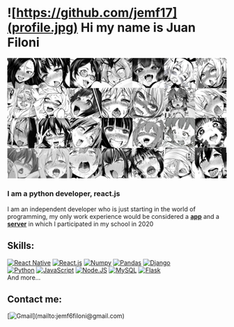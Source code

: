 # ![https://github.com/jemf17](profile.jpg) Hi my name is Juan Filoni

![this is the introduction of my portfolio](cover_page.jpg)

### I am a python developer, react.js

I am an independent developer who is just starting in the world of programming, my only work experience would be considered a [**app**](https://github.com/agusjaimez/VilladaAppG3-AppMobile)  and a [**server**](https://github.com/agusjaimez/VilladaAppG3-Server) in which I participated in my school in 2020

## Skills:
[![React Native](https://img.shields.io/badge/react_native-007396?style=for-the-badge&logo=react&logoColor=white&labelColor=101010)]()
[![React.js](https://img.shields.io/badge/react.js-007396?style=for-the-badge&logo=react&logoColor=white&labelColor=101010)]()
[![Numpy](https://img.shields.io/badge/numpy-007396?style=for-the-badge&logo=numpy&logoColor=white&labelColor=101010)]()
[![Pandas](https://img.shields.io/badge/pandas-007396?style=for-the-badge&logo=pandas&logoColor=white&labelColor=101010)]()
[![Django](https://img.shields.io/badge/Django-007396?style=for-the-badge&logo=django&logoColor=white&labelColor=101010)]()
</br>
[![Python](https://img.shields.io/badge/python-007396?style=for-the-badge&logo=python&logoColor=white&labelColor=101010)]()
[![JavaScript](https://img.shields.io/badge/JavaScript-F7DF1E?style=for-the-badge&logo=javascript&logoColor=white&labelColor=101010)]()
[![Node.JS](https://img.shields.io/badge/Node.JS-339933?style=for-the-badge&logo=node.js&logoColor=white&labelColor=101010)]()
[![MySQL](https://img.shields.io/badge/MySQL-4479A1?style=for-the-badge&logo=mysql&logoColor=white&labelColor=101010)]()
[![Flask](https://img.shields.io/badge/flask-007396?style=for-the-badge&logo=flask&logoColor=white&labelColor=101010)]()
</br>
And more...


## Contact me:

[![Gmail](https://img.shields.io/badge/jemf6filoni@gmail.com-my_personal_email_(slow_response)-D14836?style=for-the-badge&logo=gmail&logoColor=white&labelColor=101010)](mailto:jemf6filoni@gmail.com)
<!--

**jemf17/jemf17** is a ✨ _special_ ✨ repository because its `README.md` (this file) appears on your GitHub profile.

Here are some ideas to get you started:

- 🔭 I’m currently working on ...
- 🌱 I’m currently learning ...
- 👯 I’m looking to collaborate on ...
- 🤔 I’m looking for help with ...
- 💬 Ask me about ...
- 📫 How to reach me: ...
- 😄 Pronouns: ...
- ⚡ Fun fact: ...
-->
